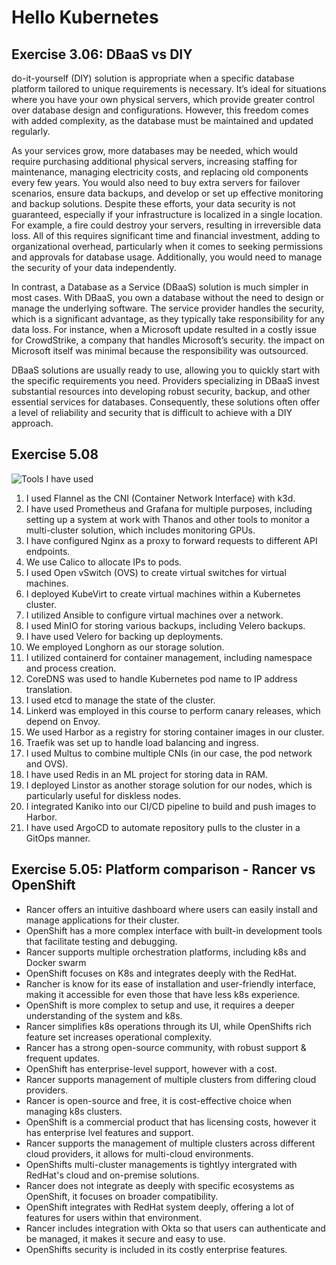 # Hello Kubernetes

## Exercise 3.06: DBaaS vs DIY

 do-it-yourself (DIY) solution is appropriate when a specific database platform tailored to unique requirements is necessary. It’s ideal for situations where you have your own physical servers, which provide greater control over database design and configurations. However, this freedom comes with added complexity, as the database must be maintained and updated regularly.

As your services grow, more databases may be needed, which would require purchasing additional physical servers, increasing staffing for maintenance, managing electricity costs, and replacing old components every few years. You would also need to buy extra servers for failover scenarios, ensure data backups, and develop or set up effective monitoring and backup solutions. Despite these efforts, your data security is not guaranteed, especially if your infrastructure is localized in a single location. For example, a fire could destroy your servers, resulting in irreversible data loss. All of this requires significant time and financial investment, adding to organizational overhead, particularly when it comes to seeking permissions and approvals for database usage. Additionally, you would need to manage the security of your data independently.

In contrast, a Database as a Service (DBaaS) solution is much simpler in most cases. With DBaaS, you own a database without the need to design or manage the underlying software. The service provider handles the security, which is a significant advantage, as they typically take responsibility for any data loss. For instance, when a Microsoft update resulted in a costly issue for CrowdStrike, a company that handles Microsoft’s security. the impact on Microsoft itself was minimal because the responsibility was outsourced.

DBaaS solutions are usually ready to use, allowing you to quickly start with the specific requirements you need. Providers specializing in DBaaS invest substantial resources into developing robust security, backup, and other essential services for databases. Consequently, these solutions often offer a level of reliability and security that is difficult to achieve with a DIY approach.

## Exercise 5.08
![Tools I have used](https://github.com/astranero/kubernetes-projects/blob/main/Exercise%205.08.png)
1. I used Flannel as the CNI (Container Network Interface) with k3d.
2. I have used Prometheus and Grafana for multiple purposes, including setting up a system at work with Thanos and other tools to monitor a multi-cluster solution, which includes monitoring GPUs.
3. I have configured Nginx as a proxy to forward requests to different API endpoints.
4. We use Calico to allocate IPs to pods.
5. I used Open vSwitch (OVS) to create virtual switches for virtual machines.
6. I deployed KubeVirt to create virtual machines within a Kubernetes cluster.
7. I utilized Ansible to configure virtual machines over a network.
8. I used MinIO for storing various backups, including Velero backups.
9. I have used Velero for backing up deployments.
10. We employed Longhorn as our storage solution.
11. I utilized containerd for container management, including namespace and process creation.
12. CoreDNS was used to handle Kubernetes pod name to IP address translation.
13. I used etcd to manage the state of the cluster.
14. Linkerd was employed in this course to perform canary releases, which depend on Envoy.
15. We used Harbor as a registry for storing container images in our cluster.
16. Traefik was set up to handle load balancing and ingress.
17. I used Multus to combine multiple CNIs (in our case, the pod network and OVS).
18. I have used Redis in an ML project for storing data in RAM.
19. I deployed Linstor as another storage solution for our nodes, which is particularly useful for diskless nodes.
20. I integrated Kaniko into our CI/CD pipeline to build and push images to Harbor.
21. I have used ArgoCD to automate repository pulls to the cluster in a GitOps manner.


## Exercise 5.05: Platform comparison - Rancer vs OpenShift

- Rancer offers an intuitive dashboard where users can easily install and manage applications for their cluster.
- OpenShift has a more complex interface with built-in development tools that facilitate testing and debugging.
- Rancer supports multiple orchestration platforms, including k8s and Docker swarm
- OpenShift focuses on K8s and integrates deeply with the RedHat.
- Rancher is know for its ease of installation and user-friendly interface, making it accessible for even those that have less k8s experience.
- OpenShift is more complex to setup and use, it requires a deeper understanding of the system and k8s.
- Rancer simplifies k8s operations through its UI, while OpenShifts rich feature set increases operational complexity.
- Rancer has a strong open-source community, with robust support & frequent updates.
- OpenShift has enterprise-level support, however with a cost.
- Rancer supports management of multiple clusters from differing cloud providers.
- Rancer is open-source and free, it is cost-effective choice when managing k8s clusters.
- OpenShift is a commercial product that has licensing costs, however it has enterprise lvel features and support.
- Rancer supports the management of multiple clusters across different cloud providers, it allows for multi-cloud environments.
- OpenShifts multi-cluster managements is tightlyy intergrated with RedHat's cloud and on-premise solutions.
- Rancer does not integrate as deeply with specific ecosystems as OpenShift, it focuses on broader compatibility.
- OpenShift integrates with RedHat system deeply, offering a lot of features for users within that environment.
- Rancer includes integration with Okta so that users can authenticate and be managed, it makes it secure and easy to use.
- OpenShifts security is included in its costly enterprise features.
